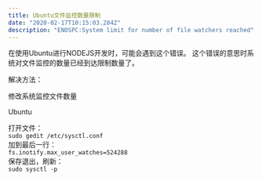 ```yaml
---
title: Ubuntu文件监控数量限制
date: "2020-02-17T10:15:03.284Z"
description: "ENOSPC:System limit for number of file watchers reached"
---
```


在使用Ubuntu进行NODEJS开发时，可能会遇到这个错误。
这个错误的意思时系统对文件监控的数量已经到达限制数量了。

解决方法：

修改系统监控文件数量

Ubuntu

打开文件：  
    `sudo gedit /etc/sysctl.conf`  
加到最后一行：  
    `fs.inotify.max_user_watches=524288`  
保存退出，刷新：  
    `sudo sysctl -p`